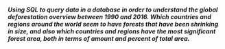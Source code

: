 ##### Using SQL to query data in a database in order to understand the global deforestation overview between 1990 and 2016. Which countries and regions around the world seem to have forests that have been shrinking in size, and also which countries and regions have the most significant forest area, both in terms of amount and percent of total area.
